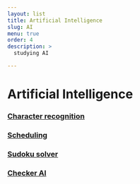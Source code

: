 ```yaml
---
layout: list
title: Artificial Intelligence
slug: AI
menu: true
order: 4
description: >
  studying AI 

---
```


# Artificial Intelligence

### [Character recognition](https://yejip.com/pro/ANN.html)

### [Scheduling](https://yejip.com/pro/GA.html)

### [Sudoku solver](https://yejip.com/pro/Sudoku.html)

### [Checker AI](https://yejip.com/pro/Checker.html)
